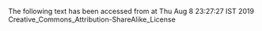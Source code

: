 The following text has been accessed from at Thu Aug 8 23:27:27 IST 2019
Creative_Commons_Attribution-ShareAlike_License
